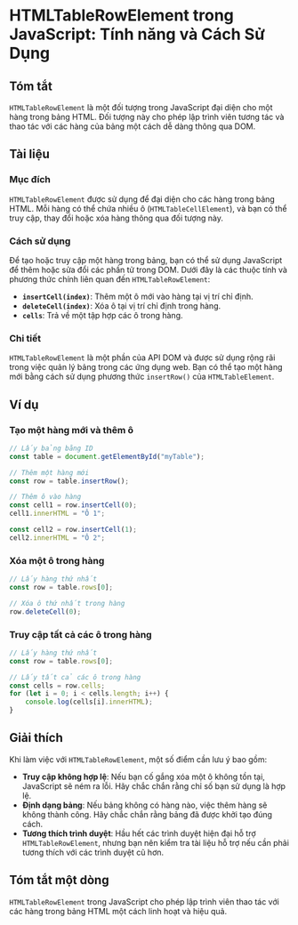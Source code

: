 <!--
Meta Description: # HTMLTableRowElement trong JavaScript: Tính năng và Cách Sử Dụng ## Tóm tắt `HTMLTableRowElement` là một đối tượng trong JavaScript đại diện cho một ...
Meta Keywords: hàng, trong, một, các, bảng
-->

# HTMLTableRowElement trong JavaScript: Tính năng và Cách Sử Dụng

## Tóm tắt
`HTMLTableRowElement` là một đối tượng trong JavaScript đại diện cho một hàng trong bảng HTML. Đối tượng này cho phép lập trình viên tương tác và thao tác với các hàng của bảng một cách dễ dàng thông qua DOM.

## Tài liệu
### Mục đích
`HTMLTableRowElement` được sử dụng để đại diện cho các hàng trong bảng HTML. Mỗi hàng có thể chứa nhiều ô (`HTMLTableCellElement`), và bạn có thể truy cập, thay đổi hoặc xóa hàng thông qua đối tượng này.

### Cách sử dụng
Để tạo hoặc truy cập một hàng trong bảng, bạn có thể sử dụng JavaScript để thêm hoặc sửa đổi các phần tử trong DOM. Dưới đây là các thuộc tính và phương thức chính liên quan đến `HTMLTableRowElement`:

- **`insertCell(index)`**: Thêm một ô mới vào hàng tại vị trí chỉ định.
- **`deleteCell(index)`**: Xóa ô tại vị trí chỉ định trong hàng.
- **`cells`**: Trả về một tập hợp các ô trong hàng.

### Chi tiết
`HTMLTableRowElement` là một phần của API DOM và được sử dụng rộng rãi trong việc quản lý bảng trong các ứng dụng web. Bạn có thể tạo một hàng mới bằng cách sử dụng phương thức `insertRow()` của `HTMLTableElement`.

## Ví dụ
### Tạo một hàng mới và thêm ô
```javascript
// Lấy bảng bằng ID
const table = document.getElementById("myTable");

// Thêm một hàng mới
const row = table.insertRow();

// Thêm ô vào hàng
const cell1 = row.insertCell(0);
cell1.innerHTML = "Ô 1";

const cell2 = row.insertCell(1);
cell2.innerHTML = "Ô 2";
```

### Xóa một ô trong hàng
```javascript
// Lấy hàng thứ nhất
const row = table.rows[0];

// Xóa ô thứ nhất trong hàng
row.deleteCell(0);
```

### Truy cập tất cả các ô trong hàng
```javascript
// Lấy hàng thứ nhất
const row = table.rows[0];

// Lấy tất cả các ô trong hàng
const cells = row.cells;
for (let i = 0; i < cells.length; i++) {
    console.log(cells[i].innerHTML);
}
```

## Giải thích
Khi làm việc với `HTMLTableRowElement`, một số điểm cần lưu ý bao gồm:

- **Truy cập không hợp lệ**: Nếu bạn cố gắng xóa một ô không tồn tại, JavaScript sẽ ném ra lỗi. Hãy chắc chắn rằng chỉ số bạn sử dụng là hợp lệ.
- **Định dạng bảng**: Nếu bảng không có hàng nào, việc thêm hàng sẽ không thành công. Hãy chắc chắn rằng bảng đã được khởi tạo đúng cách.
- **Tương thích trình duyệt**: Hầu hết các trình duyệt hiện đại hỗ trợ `HTMLTableRowElement`, nhưng bạn nên kiểm tra tài liệu hỗ trợ nếu cần phải tương thích với các trình duyệt cũ hơn.

## Tóm tắt một dòng
`HTMLTableRowElement` trong JavaScript cho phép lập trình viên thao tác với các hàng trong bảng HTML một cách linh hoạt và hiệu quả.